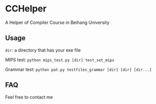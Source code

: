 # CCHelper

A Helper of Compiler Course in Beihang University



## Usage 

`dir`: a directory that has your exe file 

MIPS test: `python mips_test.py [dir] test_set_mips`

Grammar test: `python pat.py testfiles_grammar [dir] [dir] [dir...]`

## FAQ

Feel free to contact me

